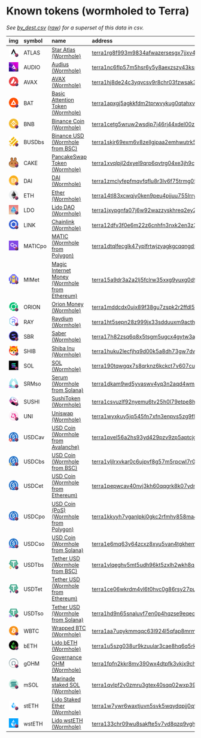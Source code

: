 
Known tokens (wormholed to Terra)
===================================
_See [by_dest.csv](by_dest.csv) ([raw](https://raw.githubusercontent.com/certusone/wormhole-token-list/main/content/by_dest.csv)) for a superset of this data in csv._

  
| img                                                                                                    | symbol   | name                                                                                                | address                                                                                                                                    | origin    | sourceAddress                                                                                                            | markets                                   | symbol   |
|:-------------------------------------------------------------------------------------------------------|:---------|:----------------------------------------------------------------------------------------------------|:-------------------------------------------------------------------------------------------------------------------------------------------|:----------|:-------------------------------------------------------------------------------------------------------------------------|:------------------------------------------|:-----------------|
| ![ATLAS](https://raw.githubusercontent.com/certusone/wormhole-token-list/main/assets/ATLAS_wh.png)     | ATLAS    | [Star Atlas (Wormhole)](http://coingecko.com/en/coins/star-atlas)                                   | [terra1rg8f993m9834afwazersesgx7jjxv4p87q9wvc](https://finder.terra.money/columbus-5/address/terra1rg8f993m9834afwazersesgx7jjxv4p87q9wvc) | solana    | [ATLASXmbPQxBUYbxPsV97usA3fPQYEqzQBUHgiFCUsXx](https://solscan.io/address/ATLASXmbPQxBUYbxPsV97usA3fPQYEqzQBUHgiFCUsXx)  |                                           | ATLAS            |
| ![AUDIO](https://raw.githubusercontent.com/certusone/wormhole-token-list/main/assets/AUDIO_wh.png)     | AUDIO    | [Audius (Wormhole)](http://coingecko.com/en/coins/audius)                                           | [terra1nc6flp57m5hsr6y5y8aexzszy43ksr0drdr8rp](https://finder.terra.money/columbus-5/address/terra1nc6flp57m5hsr6y5y8aexzszy43ksr0drdr8rp) | ethereum  | [0x18aaa7115705e8be94bffebde57af9bfc265b998](https://etherscan.io/address/0x18aaa7115705e8be94bffebde57af9bfc265b998)    |                                           | AUDIO            |
| ![AVAX](https://raw.githubusercontent.com/certusone/wormhole-token-list/main/assets/AVAX_wh.png)       | AVAX     | [AVAX (Wormhole)](http://coingecko.com/en/coins/avalanche)                                          | [terra1hj8de24c3yqvcsv9r8chr03fzwsak3hgd8gv3m](https://finder.terra.money/columbus-5/address/terra1hj8de24c3yqvcsv9r8chr03fzwsak3hgd8gv3m) | avalanche | [0xb31f66aa3c1e785363f0875a1b74e27b85fd66c7](https://snowtrace.io/address/0xb31f66aa3c1e785363f0875a1b74e27b85fd66c7)    |                                           | AVAX             |
| ![BAT](https://raw.githubusercontent.com/certusone/wormhole-token-list/main/assets/BAT_wh.png)         | BAT      | [Basic Attention Token (Wormhole)](http://coingecko.com/en/coins/basic-attention-token)             | [terra1apxgj5agkkfdm2tprwvykug0qtahxvfmugnhx2](https://finder.terra.money/columbus-5/address/terra1apxgj5agkkfdm2tprwvykug0qtahxvfmugnhx2) | ethereum  | [0x0d8775f648430679a709e98d2b0cb6250d2887ef](https://etherscan.io/address/0x0d8775f648430679a709e98d2b0cb6250d2887ef)    |                                           | BAT              |
| ![BNB](https://raw.githubusercontent.com/certusone/wormhole-token-list/main/assets/BNB_wh.png)         | BNB      | [Binance Coin (Wormhole)](http://coingecko.com/en/coins/binance-coin)                               | [terra1cetg5wruw2wsdjp7j46rj44xdel00z006e9yg8](https://finder.terra.money/columbus-5/address/terra1cetg5wruw2wsdjp7j46rj44xdel00z006e9yg8) | bsc       | [0xbb4CdB9CBd36B01bD1cBaEBF2De08d9173bc095c](https://bscscan.com/address/0xbb4CdB9CBd36B01bD1cBaEBF2De08d9173bc095c)     |                                           | BNB              |
| ![BUSDbs](https://raw.githubusercontent.com/certusone/wormhole-token-list/main/assets/BUSDbs_wh.png)   | BUSDbs   | [Binance USD (Wormhole from BSC)](http://coingecko.com/en/coins/binance-usd)                        | [terra1skjr69exm6v8zellgjpaa2emhwutrk5a6dz7dd](https://finder.terra.money/columbus-5/address/terra1skjr69exm6v8zellgjpaa2emhwutrk5a6dz7dd) | bsc       | [0xe9e7cea3dedca5984780bafc599bd69add087d56](https://bscscan.com/address/0xe9e7cea3dedca5984780bafc599bd69add087d56)     |                                           | BUSDbs           |
| ![CAKE](https://raw.githubusercontent.com/certusone/wormhole-token-list/main/assets/CAKE_wh.png)       | CAKE     | [PancakeSwap Token (Wormhole)](http://coingecko.com/en/coins/pancakeswap)                           | [terra1xvqlpjl2dxyel9qrp6qvtrg04xe3jh9cyxc6av](https://finder.terra.money/columbus-5/address/terra1xvqlpjl2dxyel9qrp6qvtrg04xe3jh9cyxc6av) | bsc       | [0x0e09fabb73bd3ade0a17ecc321fd13a19e81ce82](https://bscscan.com/address/0x0e09fabb73bd3ade0a17ecc321fd13a19e81ce82)     |                                           | CAKE             |
| ![DAI](https://raw.githubusercontent.com/certusone/wormhole-token-list/main/assets/DAI_wh.png)         | DAI      | [DAI (Wormhole)](http://coingecko.com/en/coins/dai)                                                 | [terra1zmclyfepfmqvfqflu8r3lv6f75trmg05z7xq95](https://finder.terra.money/columbus-5/address/terra1zmclyfepfmqvfqflu8r3lv6f75trmg05z7xq95) | ethereum  | [0x6b175474e89094c44da98b954eedeac495271d0f](https://etherscan.io/address/0x6b175474e89094c44da98b954eedeac495271d0f)    |                                           | DAI              |
| ![ETH](https://raw.githubusercontent.com/certusone/wormhole-token-list/main/assets/ETH_wh.png)         | ETH      | [Ether (Wormhole)](http://coingecko.com/en/coins/ether)                                             | [terra14tl83xcwqjy0ken9peu4pjjuu755lrry2uy25r](https://finder.terra.money/columbus-5/address/terra14tl83xcwqjy0ken9peu4pjjuu755lrry2uy25r) | ethereum  | [0xc02aaa39b223fe8d0a0e5c4f27ead9083c756cc2](https://etherscan.io/address/0xc02aaa39b223fe8d0a0e5c4f27ead9083c756cc2)    | [loop markets](https://dex.loop.markets/) | ETH              |
| ![LDO](https://raw.githubusercontent.com/certusone/wormhole-token-list/main/assets/LDO_wh.png)         | LDO      | [Lido DAO (Wormhole)](http://coingecko.com/en/coins/lido-dao)                                       | [terra1jxypgnfa07j6w92wazzyskhreq2ey2a5crgt6z](https://finder.terra.money/columbus-5/address/terra1jxypgnfa07j6w92wazzyskhreq2ey2a5crgt6z) | ethereum  | [0x5a98fcbea516cf06857215779fd812ca3bef1b32](https://etherscan.io/address/0x5a98fcbea516cf06857215779fd812ca3bef1b32)    |                                           | LDO              |
| ![LINK](https://raw.githubusercontent.com/certusone/wormhole-token-list/main/assets/LINK_wh.png)       | LINK     | [Chainlink (Wormhole)](http://coingecko.com/en/coins/chainlink)                                     | [terra12dfv3f0e6m22z6cnhfn3nxk2en3z3zeqy6ctym](https://finder.terra.money/columbus-5/address/terra12dfv3f0e6m22z6cnhfn3nxk2en3z3zeqy6ctym) | ethereum  | [0x514910771af9ca656af840dff83e8264ecf986ca](https://etherscan.io/address/0x514910771af9ca656af840dff83e8264ecf986ca)    |                                           | LINK             |
| ![MATICpo](https://raw.githubusercontent.com/certusone/wormhole-token-list/main/assets/MATICpo_wh.png) | MATICpo  | [MATIC (Wormhole from Polygon)](http://coingecko.com/en/coins/polygon)                              | [terra1dtqlfecglk47yplfrtwjzyagkgcqqngd5lgjp8](https://finder.terra.money/columbus-5/address/terra1dtqlfecglk47yplfrtwjzyagkgcqqngd5lgjp8) | polygon   | [0x0d500b1d8e8ef31e21c99d1db9a6444d3adf1270](https://polygonscan.com/address/0x0d500b1d8e8ef31e21c99d1db9a6444d3adf1270) |                                           | MATICpo          |
| ![MIMet](https://raw.githubusercontent.com/certusone/wormhole-token-list/main/assets/MIMet_wh.png)     | MIMet    | [Magic Internet Money (Wormhole from Ethereum)](http://coingecko.com/en/coins/magic-internet-money) | [terra15a9dr3a2a2lj5fclrw35xxg9yuxg0d908wpf2y](https://finder.terra.money/columbus-5/address/terra15a9dr3a2a2lj5fclrw35xxg9yuxg0d908wpf2y) | ethereum  | [0x99d8a9c45b2eca8864373a26d1459e3dff1e17f3](https://etherscan.io/address/0x99d8a9c45b2eca8864373a26d1459e3dff1e17f3)    |                                           | MIMet            |
| ![ORION](https://raw.githubusercontent.com/certusone/wormhole-token-list/main/assets/ORION_wh.png)     | ORION    | [Orion Money (Wormhole)](http://coingecko.com/en/coins/orion-money)                                 | [terra1mddcdx0ujx89f38gu7zspk2r2ffdl5enyz2u03](https://finder.terra.money/columbus-5/address/terra1mddcdx0ujx89f38gu7zspk2r2ffdl5enyz2u03) | ethereum  | [0x727f064a78dc734d33eec18d5370aef32ffd46e4](https://etherscan.io/address/0x727f064a78dc734d33eec18d5370aef32ffd46e4)    |                                           | ORION            |
| ![RAY](https://raw.githubusercontent.com/certusone/wormhole-token-list/main/assets/RAY_wh.png)         | RAY      | [Raydium (Wormhole)](http://coingecko.com/en/coins/raydium)                                         | [terra1ht5sepn28z999jx33sdduuxm9acthad507jg9q](https://finder.terra.money/columbus-5/address/terra1ht5sepn28z999jx33sdduuxm9acthad507jg9q) | solana    | [4k3Dyjzvzp8eMZWUXbBCjEvwSkkk59S5iCNLY3QrkX6R](https://solscan.io/address/4k3Dyjzvzp8eMZWUXbBCjEvwSkkk59S5iCNLY3QrkX6R)  |                                           | RAY              |
| ![SBR](https://raw.githubusercontent.com/certusone/wormhole-token-list/main/assets/SBR_wh.png)         | SBR      | [Saber (Wormhole)](http://coingecko.com/en/coins/saber)                                             | [terra17h82zsq6q8x5tsgm5ugcx4gytw3axguvzt4pkc](https://finder.terra.money/columbus-5/address/terra17h82zsq6q8x5tsgm5ugcx4gytw3axguvzt4pkc) | solana    | [Saber2gLauYim4Mvftnrasomsv6NvAuncvMEZwcLpD1](https://solscan.io/address/Saber2gLauYim4Mvftnrasomsv6NvAuncvMEZwcLpD1)    |                                           | SBR              |
| ![SHIB](https://raw.githubusercontent.com/certusone/wormhole-token-list/main/assets/SHIB_wh.png)       | SHIB     | [Shiba Inu (Wormhole)](http://coingecko.com/en/coins/shiba-inu)                                     | [terra1huku2lecfjhq9d00k5a8dh73gw7dwe6vvuf2dd](https://finder.terra.money/columbus-5/address/terra1huku2lecfjhq9d00k5a8dh73gw7dwe6vvuf2dd) | ethereum  | [0x95ad61b0a150d79219dcf64e1e6cc01f0b64c4ce](https://etherscan.io/address/0x95ad61b0a150d79219dcf64e1e6cc01f0b64c4ce)    |                                           | SHIB             |
| ![SOL](https://raw.githubusercontent.com/certusone/wormhole-token-list/main/assets/SOL_wh.png)         | SOL      | [SOL (Wormhole)](http://coingecko.com/en/coins/solana)                                              | [terra190tqwgqx7s8qrknz6kckct7v607cu068gfujpk](https://finder.terra.money/columbus-5/address/terra190tqwgqx7s8qrknz6kckct7v607cu068gfujpk) | solana    | [So11111111111111111111111111111111111111112](https://solscan.io/address/So11111111111111111111111111111111111111112)    |                                           | SOL              |
| ![SRMso](https://raw.githubusercontent.com/certusone/wormhole-token-list/main/assets/SRMso_wh.png)     | SRMso    | [Serum (Wormhole from Solana)](http://coingecko.com/en/coins/serum)                                 | [terra1dkam9wd5yvaswv4yq3n2aqd4wm5j8n82qc0c7c](https://finder.terra.money/columbus-5/address/terra1dkam9wd5yvaswv4yq3n2aqd4wm5j8n82qc0c7c) | solana    | [SRMuApVNdxXokk5GT7XD5cUUgXMBCoAz2LHeuAoKWRt](https://solscan.io/address/SRMuApVNdxXokk5GT7XD5cUUgXMBCoAz2LHeuAoKWRt)    |                                           | SRMso            |
| ![SUSHI](https://raw.githubusercontent.com/certusone/wormhole-token-list/main/assets/SUSHI_wh.png)     | SUSHI    | [SushiToken (Wormhole)](http://coingecko.com/en/coins/sushi)                                        | [terra1csvuzlf92nyemu6tv25h0l79etpe8hz3h5vn4a](https://finder.terra.money/columbus-5/address/terra1csvuzlf92nyemu6tv25h0l79etpe8hz3h5vn4a) | ethereum  | [0x6b3595068778dd592e39a122f4f5a5cf09c90fe2](https://etherscan.io/address/0x6b3595068778dd592e39a122f4f5a5cf09c90fe2)    |                                           | SUSHI            |
| ![UNI](https://raw.githubusercontent.com/certusone/wormhole-token-list/main/assets/UNI_wh.png)         | UNI      | [Uniswap (Wormhole)](http://coingecko.com/en/coins/uniswap)                                         | [terra1wyxkuy5jq545fn7xfn3enpvs5zg9f9dghf6gxf](https://finder.terra.money/columbus-5/address/terra1wyxkuy5jq545fn7xfn3enpvs5zg9f9dghf6gxf) | ethereum  | [0x1f9840a85d5af5bf1d1762f925bdaddc4201f984](https://etherscan.io/address/0x1f9840a85d5af5bf1d1762f925bdaddc4201f984)    |                                           | UNI              |
| ![USDCav](https://raw.githubusercontent.com/certusone/wormhole-token-list/main/assets/USDCav_wh.png)   | USDCav   | [USD Coin (Wormhole from Avalanche)](http://coingecko.com/en/coins/usd-coin)                        | [terra1pvel56a2hs93yd429pzv9zp5aptcjg5ulhkz7w](https://finder.terra.money/columbus-5/address/terra1pvel56a2hs93yd429pzv9zp5aptcjg5ulhkz7w) | avalanche | [0xa7d7079b0fead91f3e65f86e8915cb59c1a4c664](https://snowtrace.io/address/0xa7d7079b0fead91f3e65f86e8915cb59c1a4c664)    |                                           | USDCav           |
| ![USDCbs](https://raw.githubusercontent.com/certusone/wormhole-token-list/main/assets/USDCbs_wh.png)   | USDCbs   | [USD Coin (Wormhole from BSC)](http://coingecko.com/en/coins/usd-coin)                              | [terra1yljlrxvkar0c6ujpvf8g57m5rpcwl7r032zyvu](https://finder.terra.money/columbus-5/address/terra1yljlrxvkar0c6ujpvf8g57m5rpcwl7r032zyvu) | bsc       | [0x8ac76a51cc950d9822d68b83fe1ad97b32cd580d](https://bscscan.com/address/0x8ac76a51cc950d9822d68b83fe1ad97b32cd580d)     |                                           | USDCbs           |
| ![USDCet](https://raw.githubusercontent.com/certusone/wormhole-token-list/main/assets/USDCet_wh.png)   | USDCet   | [USD Coin (Wormhole from Ethereum)](http://coingecko.com/en/coins/usd-coin)                         | [terra1pepwcav40nvj3kh60qqgrk8k07ydmc00xyat06](https://finder.terra.money/columbus-5/address/terra1pepwcav40nvj3kh60qqgrk8k07ydmc00xyat06) | ethereum  | [0xa0b86991c6218b36c1d19d4a2e9eb0ce3606eb48](https://etherscan.io/address/0xa0b86991c6218b36c1d19d4a2e9eb0ce3606eb48)    |                                           | USDCet           |
| ![USDCpo](https://raw.githubusercontent.com/certusone/wormhole-token-list/main/assets/USDCpo_wh.png)   | USDCpo   | [USD Coin (PoS) (Wormhole from Polygon)](http://coingecko.com/en/coins/usd-coin)                    | [terra1kkyyh7vganlpkj0gkc2rfmhy858ma4rtwywe3x](https://finder.terra.money/columbus-5/address/terra1kkyyh7vganlpkj0gkc2rfmhy858ma4rtwywe3x) | polygon   | [0x2791bca1f2de4661ed88a30c99a7a9449aa84174](https://polygonscan.com/address/0x2791bca1f2de4661ed88a30c99a7a9449aa84174) |                                           | USDCpo           |
| ![USDCso](https://raw.githubusercontent.com/certusone/wormhole-token-list/main/assets/USDCso_wh.png)   | USDCso   | [USD Coin (Wormhole from Solana)](http://coingecko.com/en/coins/usd-coin)                           | [terra1e6mq63y64zcxz8xyu5van4tgkhemj3r86yvgu4](https://finder.terra.money/columbus-5/address/terra1e6mq63y64zcxz8xyu5van4tgkhemj3r86yvgu4) | solana    | [EPjFWdd5AufqSSqeM2qN1xzybapC8G4wEGGkZwyTDt1v](https://solscan.io/address/EPjFWdd5AufqSSqeM2qN1xzybapC8G4wEGGkZwyTDt1v)  |                                           | USDCso           |
| ![USDTbs](https://raw.githubusercontent.com/certusone/wormhole-token-list/main/assets/USDTbs_wh.png)   | USDTbs   | [Tether USD (Wormhole from BSC)](http://coingecko.com/en/coins/tether)                              | [terra1vlqeghv5mt5udh96kt5zxlh2wkh8q4kewkr0dd](https://finder.terra.money/columbus-5/address/terra1vlqeghv5mt5udh96kt5zxlh2wkh8q4kewkr0dd) | bsc       | [0x55d398326f99059fF775485246999027B3197955](https://bscscan.com/address/0x55d398326f99059fF775485246999027B3197955)     |                                           | USDTbs           |
| ![USDTet](https://raw.githubusercontent.com/certusone/wormhole-token-list/main/assets/USDTet_wh.png)   | USDTet   | [Tether USD (Wormhole from Ethereum)](http://coingecko.com/en/coins/tether)                         | [terra1ce06wkrdm4vl6t0hvc0g86rsy27pu8yadg3dva](https://finder.terra.money/columbus-5/address/terra1ce06wkrdm4vl6t0hvc0g86rsy27pu8yadg3dva) | ethereum  | [0xdac17f958d2ee523a2206206994597c13d831ec7](https://etherscan.io/address/0xdac17f958d2ee523a2206206994597c13d831ec7)    |                                           | USDTet           |
| ![USDTso](https://raw.githubusercontent.com/certusone/wormhole-token-list/main/assets/USDTso_wh.png)   | USDTso   | [Tether USD (Wormhole from Solana)](http://coingecko.com/en/coins/tether)                           | [terra1hd9n65snaluvf7en0p4hqzse9eqecejz2k8rl5](https://finder.terra.money/columbus-5/address/terra1hd9n65snaluvf7en0p4hqzse9eqecejz2k8rl5) | solana    | [Es9vMFrzaCERmJfrF4H2FYD4KCoNkY11McCe8BenwNYB](https://solscan.io/address/Es9vMFrzaCERmJfrF4H2FYD4KCoNkY11McCe8BenwNYB)  |                                           | USDTso           |
| ![WBTC](https://raw.githubusercontent.com/certusone/wormhole-token-list/main/assets/WBTC_wh.png)       | WBTC     | [Wrapped BTC (Wormhole)](http://coingecko.com/en/coins/wrapped-bitcoin)                             | [terra1aa7upykmmqqc63l924l5qfap8mrmx5rfdm0v55](https://finder.terra.money/columbus-5/address/terra1aa7upykmmqqc63l924l5qfap8mrmx5rfdm0v55) | ethereum  | [0x2260fac5e5542a773aa44fbcfedf7c193bc2c599](https://etherscan.io/address/0x2260fac5e5542a773aa44fbcfedf7c193bc2c599)    | [loop markets](https://dex.loop.markets/) | WBTC             |
| ![bETH](https://raw.githubusercontent.com/certusone/wormhole-token-list/main/assets/bETH_wh.png)       | bETH     | [Lido bETH (Wormhole)](http://coingecko.com/en/coins/anchor-beth-token)                             | [terra1u5szg038ur9kzuular3cae8hq6q5rk5u27tuvz](https://finder.terra.money/columbus-5/address/terra1u5szg038ur9kzuular3cae8hq6q5rk5u27tuvz) | ethereum  | [0x707f9118e33a9b8998bea41dd0d46f38bb963fc8](https://etherscan.io/address/0x707f9118e33a9b8998bea41dd0d46f38bb963fc8)    | [anchor](https://app.anchorprotocol.com/) | bETH             |
| ![gOHM](https://raw.githubusercontent.com/certusone/wormhole-token-list/main/assets/gOHM_wh.png)       | gOHM     | [Governance OHM (Wormhole)](http://coingecko.com/en/coins/governance-ohm)                           | [terra1fpfn2kkr8mv390wx4dtpfk3vkjx9ch3thvykl3](https://finder.terra.money/columbus-5/address/terra1fpfn2kkr8mv390wx4dtpfk3vkjx9ch3thvykl3) | ethereum  | [0x0ab87046fbb341d058f17cbc4c1133f25a20a52f](https://etherscan.io/address/0x0ab87046fbb341d058f17cbc4c1133f25a20a52f)    |                                           | gOHM             |
| ![mSOL](https://raw.githubusercontent.com/certusone/wormhole-token-list/main/assets/mSOL_wh.png)       | mSOL     | [Marinade staked SOL (Wormhole)](http://coingecko.com/en/coins/marinade-staked-sol)                 | [terra1qvlpf2v0zmru3gtex40sqq02wxp39x3cjh359y](https://finder.terra.money/columbus-5/address/terra1qvlpf2v0zmru3gtex40sqq02wxp39x3cjh359y) | solana    | [mSoLzYCxHdYgdzU16g5QSh3i5K3z3KZK7ytfqcJm7So](https://solscan.io/address/mSoLzYCxHdYgdzU16g5QSh3i5K3z3KZK7ytfqcJm7So)    |                                           | mSOL             |
| ![stETH](https://raw.githubusercontent.com/certusone/wormhole-token-list/main/assets/stETH_wh.png)     | stETH    | [Lido Staked Ether (Wormhole)](http://coingecko.com/en/coins/lido-staked-ether)                     | [terra1w7ywr6waxtjuvn5svk5wqydqpjj0q9ps7qct4d](https://finder.terra.money/columbus-5/address/terra1w7ywr6waxtjuvn5svk5wqydqpjj0q9ps7qct4d) | ethereum  | [0xae7ab96520de3a18e5e111b5eaab095312d7fe84](https://etherscan.io/address/0xae7ab96520de3a18e5e111b5eaab095312d7fe84)    |                                           | stETH            |
| ![wstETH](https://raw.githubusercontent.com/certusone/wormhole-token-list/main/assets/wstETH_wh.png)   | wstETH   | [Lido wstETH (Wormhole)](http://coingecko.com/en/coins/wrapped-steth)                               | [terra133chr09wu8sakfte5v7vd8qzq9vghtkv4tn0ur](https://finder.terra.money/columbus-5/address/terra133chr09wu8sakfte5v7vd8qzq9vghtkv4tn0ur) | ethereum  | [0x7f39c581f595b53c5cb19bd0b3f8da6c935e2ca0](https://etherscan.io/address/0x7f39c581f595b53c5cb19bd0b3f8da6c935e2ca0)    |                                           | wstETH           |